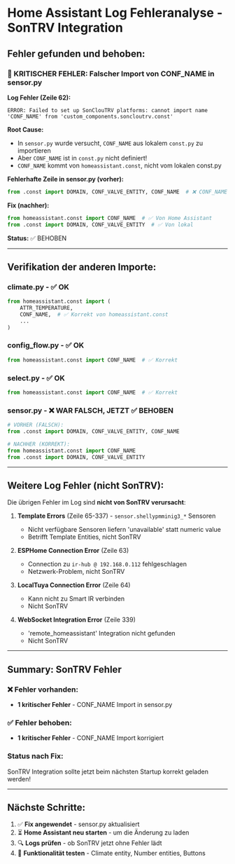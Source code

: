 # Home Assistant Log Fehleranalyse - SonTRV Integration

## Fehler gefunden und behoben:

### 🔴 KRITISCHER FEHLER: Falscher Import von CONF_NAME in sensor.py

**Log Fehler (Zeile 62):**
```
ERROR: Failed to set up SonClouTRV platforms: cannot import name 'CONF_NAME' from 'custom_components.soncloutrv.const'
```

**Root Cause:**
- In `sensor.py` wurde versucht, `CONF_NAME` aus lokalem `const.py` zu importieren
- Aber `CONF_NAME` ist in `const.py` nicht definiert!
- `CONF_NAME` kommt von `homeassistant.const`, nicht vom lokalen const.py

**Fehlerhafte Zeile in sensor.py (vorher):**
```python
from .const import DOMAIN, CONF_VALVE_ENTITY, CONF_NAME  # ❌ CONF_NAME nicht in const.py!
```

**Fix (nachher):**
```python
from homeassistant.const import CONF_NAME  # ✅ Von Home Assistant
from .const import DOMAIN, CONF_VALVE_ENTITY  # ✅ Von lokal
```

**Status:** ✅ BEHOBEN

---

## Verifikation der anderen Importe:

### climate.py - ✅ OK
```python
from homeassistant.const import (
    ATTR_TEMPERATURE,
    CONF_NAME,  # ✅ Korrekt von homeassistant.const
    ...
)
```

### config_flow.py - ✅ OK
```python
from homeassistant.const import CONF_NAME  # ✅ Korrekt
```

### select.py - ✅ OK
```python
from homeassistant.const import CONF_NAME  # ✅ Korrekt
```

### sensor.py - ❌ WAR FALSCH, JETZT ✅ BEHOBEN
```python
# VORHER (FALSCH):
from .const import DOMAIN, CONF_VALVE_ENTITY, CONF_NAME

# NACHHER (KORREKT):
from homeassistant.const import CONF_NAME
from .const import DOMAIN, CONF_VALVE_ENTITY
```

---

## Weitere Log Fehler (nicht SonTRV):

Die übrigen Fehler im Log sind **nicht von SonTRV verursacht**:

1. **Template Errors** (Zeile 65-337) - `sensor.shellypmminig3_*` Sensoren
   - Nicht verfügbare Sensoren liefern 'unavailable' statt numeric value
   - Betrifft Template Entities, nicht SonTRV

2. **ESPHome Connection Error** (Zeile 63)
   - Connection zu `ir-hub @ 192.168.0.112` fehlgeschlagen
   - Netzwerk-Problem, nicht SonTRV

3. **LocalTuya Connection Error** (Zeile 64)
   - Kann nicht zu Smart IR verbinden
   - Nicht SonTRV

4. **WebSocket Integration Error** (Zeile 339)
   - 'remote_homeassistant' Integration nicht gefunden
   - Nicht SonTRV

---

## Summary: SonTRV Fehler

### ❌ Fehler vorhanden:
- **1 kritischer Fehler** - CONF_NAME Import in sensor.py

### ✅ Fehler behoben:
- **1 kritischer Fehler** - CONF_NAME Import korrigiert

### Status nach Fix:
SonTRV Integration sollte jetzt beim nächsten Startup korrekt geladen werden!

---

## Nächste Schritte:

1. ✅ **Fix angewendet** - sensor.py aktualisiert
2. ⏳ **Home Assistant neu starten** - um die Änderung zu laden
3. 🔍 **Logs prüfen** - ob SonTRV jetzt ohne Fehler lädt
4. 🧪 **Funktionalität testen** - Climate entity, Number entities, Buttons

